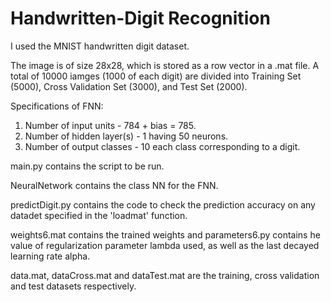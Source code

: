 # Handwritten-Digit Recognition

I used the MNIST handwritten digit dataset.

The image is of size 28x28, which is stored as a row vector in a .mat file. A total of 10000 iamges (1000 of each digit) are divided into Training Set (5000), Cross Validation Set (3000), and Test Set (2000).

Specifications of FNN:

 1. Number of input units - 784 + bias = 785.
 2. Number of hidden layer(s) - 1 having 50 neurons.
 3. Number of output classes - 10 each class corresponding to a digit.
 
main.py contains the script to be run.

NeuralNetwork contains the class NN for the FNN.

predictDigit.py contains the code to check the prediction accuracy on any datadet specified in the 'loadmat' function.

weights6.mat contains the trained weights and parameters6.py contains he value of regularization parameter lambda used, as well as the last decayed learning rate alpha.

data.mat, dataCross.mat and dataTest.mat are the training, cross validation and test datasets respectively.
